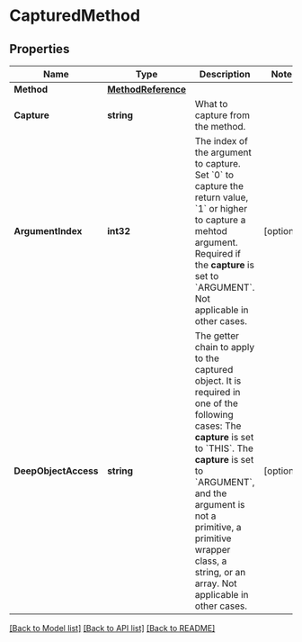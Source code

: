 # CapturedMethod

## Properties
Name | Type | Description | Notes
------------ | ------------- | ------------- | -------------
**Method** | [**MethodReference**](MethodReference.md) |  | 
**Capture** | **string** | What to capture from the method. | 
**ArgumentIndex** | **int32** | The index of the argument to capture. Set &#x60;0&#x60; to capture the return value, &#x60;1&#x60; or higher to capture a mehtod argument.    Required if the **capture** is set to &#x60;ARGUMENT&#x60;.   Not applicable in other cases. | [optional] 
**DeepObjectAccess** | **string** | The getter chain to apply to the captured object. It is required in one of the following cases:   The **capture** is set to &#x60;THIS&#x60;.    The **capture** is set to &#x60;ARGUMENT&#x60;, and the argument is not a primitive, a primitive wrapper class, a string, or an array.    Not applicable in other cases. | [optional] 

[[Back to Model list]](../README.md#documentation-for-models) [[Back to API list]](../README.md#documentation-for-api-endpoints) [[Back to README]](../README.md)


